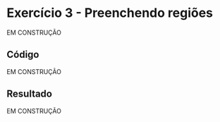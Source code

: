 # Exercício 3 - Preenchendo regiões

EM CONSTRUÇÃO

## Código

EM CONSTRUÇÃO

## Resultado

EM CONSTRUÇÃO